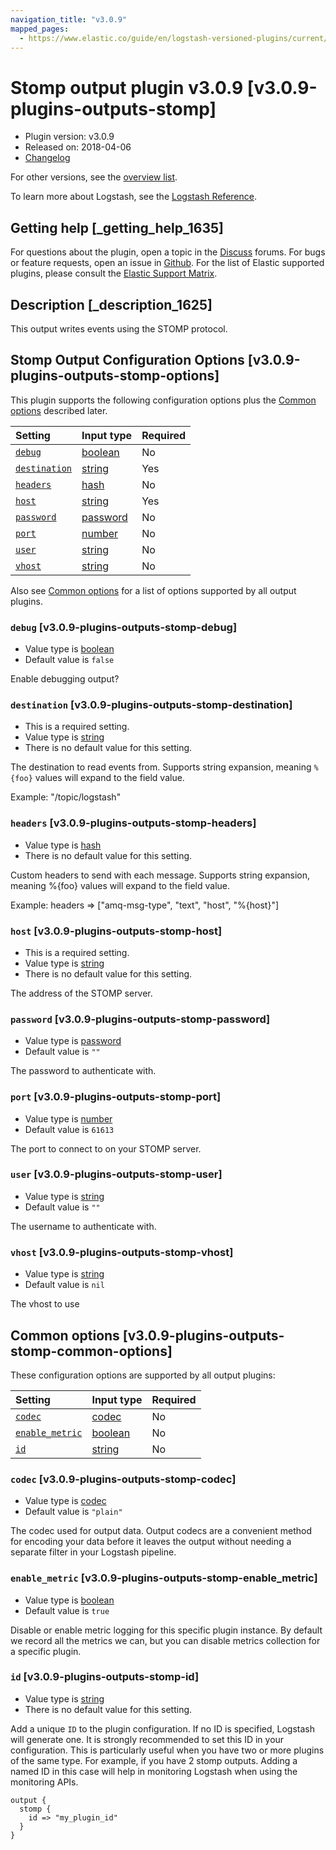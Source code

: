 ```yaml
---
navigation_title: "v3.0.9"
mapped_pages:
  - https://www.elastic.co/guide/en/logstash-versioned-plugins/current/v3.0.9-plugins-outputs-stomp.html
---
```


# Stomp output plugin v3.0.9 [v3.0.9-plugins-outputs-stomp]

* Plugin version: v3.0.9
* Released on: 2018-04-06
* [Changelog](https://github.com/logstash-plugins/logstash-output-stomp/blob/v3.0.9/CHANGELOG.md)

For other versions, see the [overview list](output-stomp-index.md).

To learn more about Logstash, see the [Logstash Reference](https://www.elastic.co/guide/en/logstash/current/index.html).

## Getting help [_getting_help_1635]

For questions about the plugin, open a topic in the [Discuss](http://discuss.elastic.co) forums. For bugs or feature requests, open an issue in [Github](https://github.com/logstash-plugins/logstash-output-stomp). For the list of Elastic supported plugins, please consult the [Elastic Support Matrix](https://www.elastic.co/support/matrix#matrix_logstash_plugins).

## Description [_description_1625]

This output writes events using the STOMP protocol.

## Stomp Output Configuration Options [v3.0.9-plugins-outputs-stomp-options]

This plugin supports the following configuration options plus the [Common options](v3-0-9-plugins-outputs-stomp.md#v3.0.9-plugins-outputs-stomp-common-options) described later.

| Setting | Input type | Required |
| :- | :- | :- |
| [`debug`](v3-0-9-plugins-outputs-stomp.md#v3.0.9-plugins-outputs-stomp-debug) | [boolean](/lsr/value-types.md#boolean) | No |
| [`destination`](v3-0-9-plugins-outputs-stomp.md#v3.0.9-plugins-outputs-stomp-destination) | [string](/lsr/value-types.md#string) | Yes |
| [`headers`](v3-0-9-plugins-outputs-stomp.md#v3.0.9-plugins-outputs-stomp-headers) | [hash](/lsr/value-types.md#hash) | No |
| [`host`](v3-0-9-plugins-outputs-stomp.md#v3.0.9-plugins-outputs-stomp-host) | [string](/lsr/value-types.md#string) | Yes |
| [`password`](v3-0-9-plugins-outputs-stomp.md#v3.0.9-plugins-outputs-stomp-password) | [password](/lsr/value-types.md#password) | No |
| [`port`](v3-0-9-plugins-outputs-stomp.md#v3.0.9-plugins-outputs-stomp-port) | [number](/lsr/value-types.md#number) | No |
| [`user`](v3-0-9-plugins-outputs-stomp.md#v3.0.9-plugins-outputs-stomp-user) | [string](/lsr/value-types.md#string) | No |
| [`vhost`](v3-0-9-plugins-outputs-stomp.md#v3.0.9-plugins-outputs-stomp-vhost) | [string](/lsr/value-types.md#string) | No |

Also see [Common options](v3-0-9-plugins-outputs-stomp.md#v3.0.9-plugins-outputs-stomp-common-options) for a list of options supported by all output plugins.

### `debug` [v3.0.9-plugins-outputs-stomp-debug]

* Value type is [boolean](/lsr/value-types.md#boolean)
* Default value is `false`

Enable debugging output?

### `destination` [v3.0.9-plugins-outputs-stomp-destination]

* This is a required setting.
* Value type is [string](/lsr/value-types.md#string)
* There is no default value for this setting.

The destination to read events from. Supports string expansion, meaning `%{foo}` values will expand to the field value.

Example: "/topic/logstash"

### `headers` [v3.0.9-plugins-outputs-stomp-headers]

* Value type is [hash](/lsr/value-types.md#hash)
* There is no default value for this setting.

Custom headers to send with each message. Supports string expansion, meaning %{foo} values will expand to the field value.

Example: headers ⇒ \["amq-msg-type", "text", "host", "%{host}"]

### `host` [v3.0.9-plugins-outputs-stomp-host]

* This is a required setting.
* Value type is [string](/lsr/value-types.md#string)
* There is no default value for this setting.

The address of the STOMP server.

### `password` [v3.0.9-plugins-outputs-stomp-password]

* Value type is [password](/lsr/value-types.md#password)
* Default value is `""`

The password to authenticate with.

### `port` [v3.0.9-plugins-outputs-stomp-port]

* Value type is [number](/lsr/value-types.md#number)
* Default value is `61613`

The port to connect to on your STOMP server.

### `user` [v3.0.9-plugins-outputs-stomp-user]

* Value type is [string](/lsr/value-types.md#string)
* Default value is `""`

The username to authenticate with.

### `vhost` [v3.0.9-plugins-outputs-stomp-vhost]

* Value type is [string](/lsr/value-types.md#string)
* Default value is `nil`

The vhost to use

## Common options [v3.0.9-plugins-outputs-stomp-common-options]

These configuration options are supported by all output plugins:

| Setting | Input type | Required |
| :- | :- | :- |
| [`codec`](v3-0-9-plugins-outputs-stomp.md#v3.0.9-plugins-outputs-stomp-codec) | [codec](/lsr/value-types.md#codec) | No |
| [`enable_metric`](v3-0-9-plugins-outputs-stomp.md#v3.0.9-plugins-outputs-stomp-enable_metric) | [boolean](/lsr/value-types.md#boolean) | No |
| [`id`](v3-0-9-plugins-outputs-stomp.md#v3.0.9-plugins-outputs-stomp-id) | [string](/lsr/value-types.md#string) | No |

### `codec` [v3.0.9-plugins-outputs-stomp-codec]

* Value type is [codec](/lsr/value-types.md#codec)
* Default value is `"plain"`

The codec used for output data. Output codecs are a convenient method for encoding your data before it leaves the output without needing a separate filter in your Logstash pipeline.

### `enable_metric` [v3.0.9-plugins-outputs-stomp-enable_metric]

* Value type is [boolean](/lsr/value-types.md#boolean)
* Default value is `true`

Disable or enable metric logging for this specific plugin instance. By default we record all the metrics we can, but you can disable metrics collection for a specific plugin.

### `id` [v3.0.9-plugins-outputs-stomp-id]

* Value type is [string](/lsr/value-types.md#string)
* There is no default value for this setting.

Add a unique `ID` to the plugin configuration. If no ID is specified, Logstash will generate one. It is strongly recommended to set this ID in your configuration. This is particularly useful when you have two or more plugins of the same type. For example, if you have 2 stomp outputs. Adding a named ID in this case will help in monitoring Logstash when using the monitoring APIs.

```
output {
  stomp {
    id => "my_plugin_id"
  }
}
```
